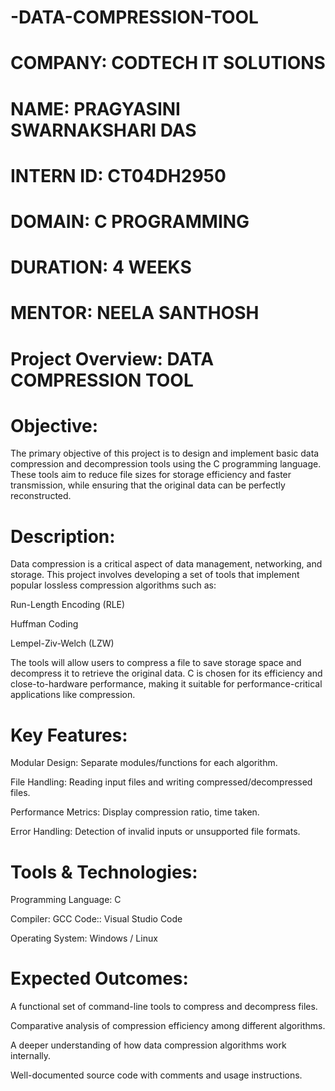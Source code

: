 # -DATA-COMPRESSION-TOOL

# COMPANY: CODTECH IT SOLUTIONS

# NAME: PRAGYASINI SWARNAKSHARI DAS

# INTERN ID: CT04DH2950

# DOMAIN: C PROGRAMMING

# DURATION: 4 WEEKS

# MENTOR: NEELA SANTHOSH

# Project Overview: DATA COMPRESSION TOOL
# Objective:
The primary objective of this project is to design and implement basic data compression and decompression tools using the C programming language. These tools aim to reduce file sizes for storage efficiency and faster transmission, while ensuring that the original data can be perfectly reconstructed.

# Description:
Data compression is a critical aspect of data management, networking, and storage. This project involves developing a set of tools that implement popular lossless compression algorithms such as:

Run-Length Encoding (RLE)

Huffman Coding

Lempel-Ziv-Welch (LZW)

The tools will allow users to compress a file to save storage space and decompress it to retrieve the original data. C is chosen for its efficiency and close-to-hardware performance, making it suitable for performance-critical applications like compression.

# Key Features:
Modular Design: Separate modules/functions for each algorithm.

File Handling: Reading input files and writing compressed/decompressed files.

Performance Metrics: Display compression ratio, time taken.

Error Handling: Detection of invalid inputs or unsupported file formats.

# Tools & Technologies:
Programming Language: C

Compiler: GCC  Code:: Visual Studio Code 

Operating System: Windows / Linux

# Expected Outcomes:
A functional set of command-line tools to compress and decompress files.

Comparative analysis of compression efficiency among different algorithms.

A deeper understanding of how data compression algorithms work internally.

Well-documented source code with comments and usage instructions.
